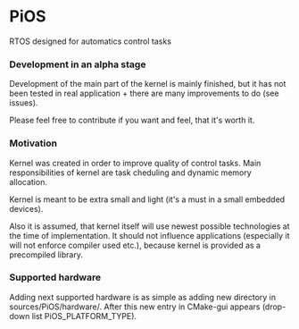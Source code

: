 # PiOS

RTOS designed for automatics control tasks

### Development in an alpha stage

Development of the main part of the kernel is mainly finished, but it has not
been tested in real application + there are many improvements to do (see issues).

Please feel free to contribute if you want and feel, that it's worth it.

### Motivation

Kernel was created in order to improve quality of control tasks.
Main responsibilities of kernel are task cheduling and dynamic memory allocation.

Kernel is meant to be extra small and light (it's a must in a small embedded devices).

Also it is assumed, that kernel itself will use newest possible technologies at the time of implementation.
It should not influence applications (especially it will not enforce compiler used etc.),
because kernel is provided as a precompiled library. 

### Supported hardware

Adding next supported hardware is as simple as adding new directory in sources/PiOS/hardware/.
After this new entry in CMake-gui appears (drop-down list PiOS_PLATFORM_TYPE).
